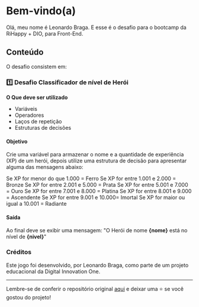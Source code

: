 # Bem-vindo(a)
Olá, meu nome é Leonardo Braga. E esse é o desafio para o bootcamp da RiHappy + DIO, para Front-End.

## Conteúdo

O desafio consistem em:

### 1️⃣ Desafio Classificador de nível de Herói

**O Que deve ser utilizado**

- Variáveis
- Operadores
- Laços de repetição
- Estruturas de decisões

#### Objetivo

Crie uma variável para armazenar o nome e a quantidade de experiência (XP) de um herói, depois utilize uma estrutura de decisão para apresentar alguma das mensagens abaixo:

Se XP for menor do que 1.000 = Ferro
Se XP for entre 1.001 e 2.000 = Bronze
Se XP for entre 2.001 e 5.000 = Prata
Se XP for entre 5.001 e 7.000 = Ouro
Se XP for entre 7.001 e 8.000 = Platina
Se XP for entre 8.001 e 9.000 = Ascendente
Se XP for entre 9.001 e 10.000= Imortal
Se XP for maior ou igual a 10.001 = Radiante

#### Saída

Ao final deve se exibir uma mensagem:
"O Herói de nome **{nome}** está no nível de **{nivel}**"



### Créditos

Este jogo foi desenvolvido, por Leonardo Braga, como parte de um projeto educacional da Digital Innovation One.

---

Lembre-se de conferir o repositório original [aqui](https://github.com/Vegildo/classificador-nivel-heroi) e deixar uma ⭐️ se você gostou do projeto!
